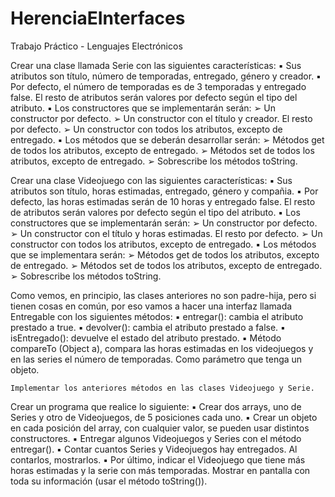 # HerenciaEInterfaces

Trabajo Práctico - Lenguajes Electrónicos

Crear una clase llamada Serie con las siguientes características: 
 ▪ Sus atributos son título, número de temporadas, entregado, género y creador. 
 ▪ Por defecto, el número de temporadas es de 3 temporadas y entregado false. 
 El resto de atributos serán valores por defecto según el tipo del atributo. 
 ▪ Los constructores que se implementarán serán: 
 ➢ Un constructor por defecto.
 ➢ Un constructor con el título y creador. El resto por defecto. 
 ➢ Un constructor con todos los atributos, excepto de entregado. 
 ▪ Los métodos que se deberán desarrollar serán: 
 ➢ Métodos get de todos los atributos, excepto de entregado. 
 ➢ Métodos set de todos los atributos, excepto de entregado. 
 ➢ Sobrescribe los métodos toString. 

 Crear una clase Videojuego con las siguientes características:
 ▪ Sus atributos son título, horas estimadas, entregado, género y compañia. 
 ▪ Por defecto, las horas estimadas serán de 10 horas y entregado false. 
 El resto de atributos serán valores por defecto según el tipo del atributo. 
 ▪ Los constructores que se implementarán serán:
 ➢ Un constructor por defecto. 
 ➢ Un constructor con el título y horas estimadas. El resto por defecto. 
 ➢ Un constructor con todos los atributos, excepto de entregado. 
 ▪ Los métodos que se implementara serán: 
 ➢ Métodos get de todos los atributos, excepto de entregado. 
 ➢ Métodos set de todos los atributos, excepto de entregado. 
 ➢ Sobrescribe los métodos toString.

 Como vemos, en principio, las clases anteriores no son padre-hija, 
 pero si tienen cosas en común,
 por eso vamos a hacer una interfaz llamada Entregable con los siguientes métodos: 
 ▪ entregar(): cambia el atributo prestado a true.
 ▪ devolver(): cambia el atributo prestado a false. 
 ▪ isEntregado(): devuelve el estado del atributo prestado.
 ▪ Método compareTo (Object a), compara las horas estimadas en los videojuegos 
 y en las 
 series el número de temporadas. Como parámetro que tenga un objeto. 
 
    Implementar los anteriores métodos en las clases Videojuego y Serie.

 Crear un programa que realice lo siguiente: 
 ▪ Crear dos arrays, uno de Series y otro de Videojuegos,
 de 5 posiciones cada uno. 
 ▪ Crear un objeto en cada posición del array, con cualquier valor, 
 se pueden usar distintos constructores.
 ▪ Entregar algunos Videojuegos y Series con el método entregar(). 
 ▪ Contar cuantos Series y Videojuegos hay entregados. Al contarlos, mostrarlos. 
 ▪ Por último, indicar el Videojuego que tiene más horas estimadas y 
 la serie con más temporadas.
 Mostrar en pantalla con toda su información (usar el método toString()).